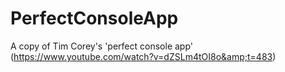 # PerfectConsoleApp
A copy of Tim Corey's 'perfect console app' (https://www.youtube.com/watch?v=dZSLm4tOI8o&amp;t=483)

